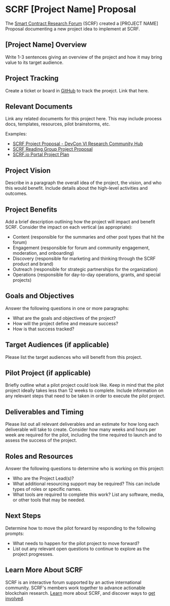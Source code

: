# SCRF [Project Name] Proposal

The [Smart Contract Research Forum](https://www.smartcontractresearch.org/) (SCRF) created a [PROJECT NAME] Proposal documenting a new project idea to implement at SCRF.

## [Project Name] Overview

Write 1-3 sentences giving an overview of the project and how it may bring value to its target audience.

## Project Tracking

Create a ticket or board in [GitHub](https://github.com/smartcontractresearchforum) to track the proejct. Link that here.

## Relevant Documents

Link any related documents for this project here. This may include process docs, templates, resources, pilot brainstorms, etc.

Examples:
* [SCRF Project Proposal - DevCon VI Research Community Hub](https://docs.google.com/document/d/1BC4uG4Bnwq1Gz56fzedV8o3Wb58-KJRTN3cV1-99nSo/edit?usp=sharing)
* [SCRF Reading Group Project Proposal](https://docs.google.com/document/d/1BjsOH_9e1_gzFLoWCJrwnfAOq_Y5zFlREdhZNu7zEuE/edit?usp=sharing)
* [SCRF.io Portal Project Plan](https://docs.google.com/document/d/1dZl-3wXLCW5N0OORUtV5CegMx7-TBYAp0ExbuBDSL0U/edit?usp=sharing)

## Project Vision

Describe in a paragraph the overall idea of the project, the vision, and who this would benefit. Include details about the high-level activities and outcomes.

## Project Benefits

Add a brief description outlining how the project will impact and benefit SCRF. Consider the impact on each vertical (as appropriate):

* Content (responsible for the summaries and other post types that hit the forum)
* Engagement (responsible for forum and community engagement, moderation, and onboarding)
* Discovery (responsible for marketing and thinking through the SCRF product and brand)
* Outreach (responsible for strategic partnerships for the organization)
* Operations (responsible for day-to-day operations, grants, and special projects)

## Goals and Objectives

Answer the following questions in one or more paragraphs:

* What are the goals and objectives of the project?
* How will the project define and measure success?
* How is that success tracked?

## Target Audiences (if applicable)

Please list the target audiences who will benefit from this project.

## Pilot Project (if applicable)

Briefly outline what a pilot project could look like. Keep in mind that the pilot project ideally takes less than 12 weeks to complete. Include information on any relevant steps that need to be taken in order to execute the pilot project.

## Deliverables and Timing

Please list out all relevant deliverables and an estimate for how long each deliverable will take to create. Consider how many weeks and hours per week are required for the pilot, including the time required to launch and to assess the success of the project.

## Roles and Resources

Answer the following questions to determine who is working on this project:

* Who are the Project Lead(s)?
* What additional resourcing support may be required? This can include types of roles or specific names.
* What tools are required to complete this work? List any software, media, or other tools that may be needed.

## Next Steps

Determine how to move the pilot forward by responding to the following prompts:

* What needs to happen for the pilot project to move forward?
* List out any relevant open questions to continue to explore as the project progresses.

## Learn More About SCRF

SCRF is an interactive forum supported by an active international community. SCRF's members work together to advance actionable blockchain research. [Learn](https://github.com/smartcontractresearchforum/docs) more about SCRF, and discover ways to [get involved](https://github.com/smartcontractresearchforum/docs/blob/main/en/content_connecting_with_scrf.md).